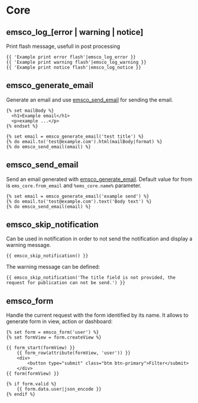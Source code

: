 # Core

## emsco_log_[error | warning | notice]
Print flash message, usefull in post processing
```twig
{{ 'Example print error flash'|emsco_log_error }}
{{ 'Example print warning flash'|emsco_log_warning }}
{{ 'Example print notice flash'|emsco_log_notice }}
```
## emsco_generate_email
Generate an email and use [emsco_send_email](#emsco_send_email) for sending the email.
```twig
{% set mailBody %}
  <h1>Example email</h1>
  <p>example ...</p>
{% endset %}

{% set email = emsco_generate_email('test title') %}
{% do email.to('test@example.com').html(mailBody|format) %}
{% do emsco_send_email(email) %}
```

## emsco_send_email
Send an email generated with [emsco_generate_email](#emsco_generate_email).
Default value for from is `ems_core.from_email` and `%ems_core.name%` parameter.

```twig
{% set email = emsco_generate_email('example send') %}
{% do email.to('test@example.com').text('Body text') %}
{% do emsco_send_email(email) %}
```

## emsco_skip_notification
Can be used in notification in order to not send the notification and display a warning message.

```twig
{{ emsco_skip_notification() }}
```
The warning message can be defined:

```twig
{{ emsco_skip_notification('The title field is not provided, the request for publication can not be send.') }}
```

## emsco_form

Handle the current request with the form identified by its name. It allows to generate form in view, action or dashboard:

```twig
{% set form = emsco_form('user') %}
{% set formView = form.createView %}

{{ form_start(formView) }}
    {{ form_row(attribute(formView, 'user')) }}
    <div>
        <button type="submit" class="btm btn-primary">Filter</submit>
    </div>
{{ form(formView) }}

{% if form.valid %}
    {{ form.data.user|json_encode }}
{% endif %}
```